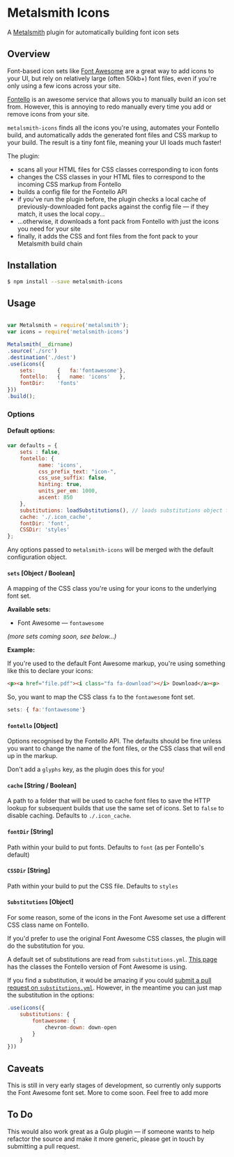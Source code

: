 # Metalsmith Icons

A [Metalsmith](http://metalsmith.io) plugin for automatically building font icon sets 

## Overview

Font-based icon sets like [Font Awesome](http://fortawesome.github.io/Font-Awesome/icons/) are a great way to add icons to your UI, but rely on relatively large (often 50kb+) font files, even if you're only using a few icons across your site.

[Fontello](http://fontello.com) is an awesome service that allows you to manually build an icon set from. However, this is annoying to redo manually every time you add or remove icons from your site.

`metalsmith-icons` finds all the icons you're using, automates your Fontello build, and automatically adds the generated font files and CSS markup to your build. The result is a tiny font file, meaning your UI loads much faster!

The plugin:
- scans all your HTML files for CSS classes corresponding to icon fonts
- changes the CSS classes in your HTML files to correspond to the incoming CSS markup from Fontello
- builds a config file for the Fontello API
- if you've run the plugin before, the plugin checks a local cache of previously-downloaded font packs against the config file — if they match, it uses the local copy...
- ...otherwise, it downloads a font pack from Fontello with just the icons you need for your site
- finally, it adds the CSS and font files from the font pack to your Metalsmith build chain

## Installation

```sh
$ npm install --save metalsmith-icons
```

## Usage

```js

var Metalsmith = require('metalsmith');
var icons = require('metalsmith-icons')

Metalsmith(__dirname)
.source('./src')
.destination('./dest')
.use(icons({
	sets: 		{	fa:'fontawesome'},
	fontello:	{	name: 'icons'	},
	fontDir: 	'fonts'
}))
.build();

```

### Options

#### Default options: 

```js
var defaults = {
    sets : false,
    fontello: {
          name: 'icons',
          css_prefix_text: "icon-",
          css_use_suffix: false,
          hinting: true,
          units_per_em: 1000,
          ascent: 850
    },
    substitutions: loadSubstitutions(), // loads substitutions object from substitutions.yml
    cache: './.icon_cache',
    fontDir: 'font',
    CSSDir: 'styles'
};
```

Any options passed to `metalsmith-icons` will be merged with the default configuration object.

#### `sets` [Object / Boolean]

A mapping of the CSS class you're using for your icons to the underlying font set.

**Available sets:**
- Font Awesome — `fontawesome`

_(more sets coming soon, see below...)_

**Example:**

If you're used to the default Font Awesome markup, you're using something like this to declare your icons:

```html
<p><a href="file.pdf"><i class="fa fa-download"></i> Download</a><p>
```

So, you want to map the CSS class `fa` to the `fontawesome` font set.

```js
sets: {	fa:'fontawesome'}
```

#### `fontello` [Object]

Options recognised by the Fontello API. The defaults should be fine unless you want to change the name of the font files, or the CSS class that will end up in the markup.

Don't add a `glyphs` key, as the plugin does this for you!

#### `cache` [String / Boolean]

A path to a folder that will be used to cache font files to save the HTTP lookup for subsequent builds that use the same set of icons. Set to `false` to disable caching. Defaults to `./.icon_cache`.

#### `fontDir` [String]

Path within your build to put fonts. Defaults to `font` (as per Fontello's default)

#### `CSSDir` [String]

Path within your build to put the CSS file. Defaults to `styles`

#### `Substitutions` [Object]

For some reason, some of the icons in the Font Awesome set use a different CSS class name on Fontello.

If you'd prefer to use the original Font Awesome CSS classes, the plugin will do the substitution for you.

A default set of substitutions are read from `substitutions.yml`. [This page](http://fontello.github.io/awesome-uni.font/demo.html) has the classes the Fontello version of Font Awesome is using.

If you find a substitution, it would be amazing if you could [submit a pull request on `substitutions.yml`](https://github.com/colophonemes/metalsmith-icons/edit/master/substitutions.yml). However, in the meantime you can just map the substitution in the options:

```js
.use(icons({
	substitutions: {
		fontawesome: {
			chevron-down: down-open
		}
	}
}))
```

## Caveats

This is still in very early stages of development, so currently only supports the Font Awesome font set. More to come soon. Feel free to add more 

## To Do

This would also work great as a Gulp plugin — if someone wants to help refactor the source and make it more generic, please get in touch by submitting a pull request.